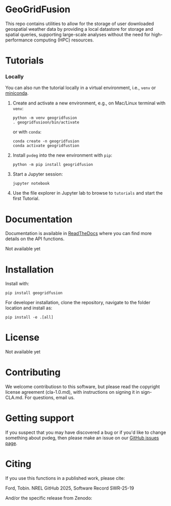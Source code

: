 # GeoGridFusion 

This repo contains utilities to allow for the storage of user downloaded geospatial weather data by providing a local datastore for storage and spatial queries, supporting large-scale analyses without the need for high-performance computing (HPC) resources.

<!-- <table>
<tr>
  <td>License</td>
  <td>
    <a href="https://github.com/NREL/GeoGridFusion/blob/master/LICENSE.md">
    <img src="https://img.shields.io/pypi/l/pvlib.svg" alt="license" />
    </a>
</td>
</tr>
<tr> -->
  <!-- <td>Publications</td>
  <td>
     <a href="https://doi.org/10.5281/zenodo.8088578"><img src="https://zenodo.org/badge/DOI/10.5281/zenodo.8088578.svg" alt="DOI"></a>
  </td> -->
<!-- </tr>
<tr> -->
  <!-- <td>Documentation</td>
  <td>
	<a href='https://PVDegradationTools.readthedocs.io'>
	    <img src='https://readthedocs.org/projects/pvdegradationtools/badge/?version=stable' alt='Documentation Status' />
	</a> -->
  <!-- </td> -->
<!-- </tr>
<tr>
  <td>Build status</td>
  <td>
   <a href="https://github.com/NREL/PVDegradationTools/actions/workflows/pytest.yml?query=branch%3Amain">
      <img src="https://github.com/NREL/PVDegradationTools/actions/workflows/pytest.yml/badge.svg?branch=main" alt="GitHub Actions Testing Status" />
   </a>
   <a href="https://codecov.io/gh/NREL/PVDegradationTools" >
   <img src="https://codecov.io/gh/NREL/PVDegradationTools/graph/badge.svg?token=4I24S8BTG7"/>
   </a>
  </td>
</tr> -->
<!-- </table> -->

Tutorials
=========

### Locally

You can also run the tutorial locally in a virtual environment, i.e., `venv` or
[miniconda](https://docs.conda.io/en/latest/miniconda.html).

1. Create and activate a new environment, e.g., on Mac/Linux terminal with `venv`:
   ```
   python -m venv geogridfusion
   . geogridfusioon/bin/activate
   ```
   or with `conda`:
   ```
   conda create -n geogridfusion
   conda activate geogridfustion
   ```

1. Install `pvdeg` into the new environment with `pip`:
   ```
   python -m pip install geogridfusion
   ```

1. Start a Jupyter session:

   ```
   jupyter notebook
   ```

1. Use the file explorer in Jupyter lab to browse to `tutorials`
   and start the first Tutorial.


Documentation
=============

Documentation is available in [ReadTheDocs](https://GeoGridFusion.readthedocs.io) where you can find more details on the API functions.

Not available yet

Installation
============

Install with:

    pip install geogridfusion

For developer installation, clone the repository, navigate to the folder location and install as:

    pip install -e .[all]


License
=======

<!-- [BSD 3-clause](https://github.com/NREL/PVDegradationTools/blob/main/LICENSE.md) -->
Not available yet


Contributing
=======

We welcome contributiosn to this software, but please read the copyright license agreement (cla-1.0.md), with instructions on signing it in sign-CLA.md. For questions, email us.


Getting support
===============

If you suspect that you may have discovered a bug or if you'd like to
change something about pvdeg, then please make an issue on our
[GitHub issues page](hhttps://github.com/NREL/GeoGridFusion/issues).


Citing
======

If you use this functions in a published work, please cite:  

   Ford, Tobin. NREL GitHub 2025, Software Record SWR-25-19

And/or the specific release from Zenodo:
